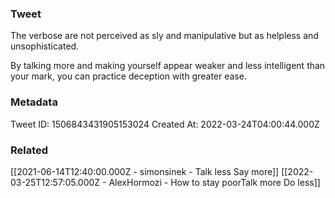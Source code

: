 ### Tweet
The verbose are not perceived as sly and manipulative but as helpless and unsophisticated.

By talking more and making yourself appear weaker and less intelligent than your mark, you can practice deception with greater ease.

### Metadata
Tweet ID: 1506843431905153024
Created At: 2022-03-24T04:00:44.000Z

### Related
[[2021-06-14T12:40:00.000Z - simonsinek - Talk less Say more]]
[[2022-03-25T12:57:05.000Z - AlexHormozi - How to stay poorTalk more Do less]]

